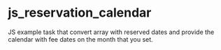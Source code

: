 # js_reservation_calendar
JS example task that convert array with reserved dates and provide the calendar with fee dates on the month that you set.
